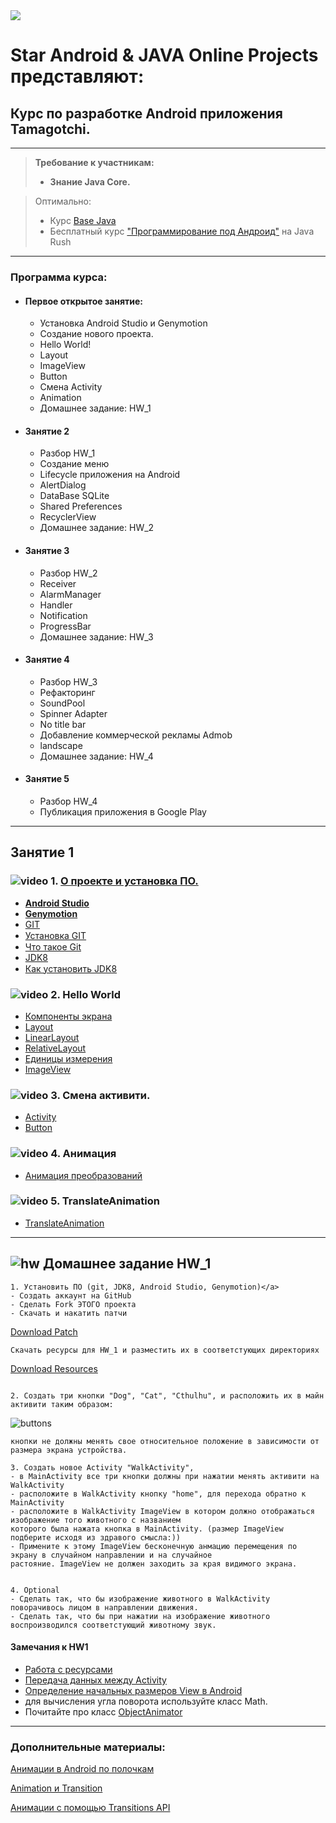 
<img src="https://cdn1.savepice.ru/uploads/2019/2/3/50aa6328bda9132ab6e0266ac6c7dcc7-full.png"/>

# Star Android & JAVA Online Projects  представляют:

## Курс по разработке Android приложения Tamagotchi.


---
> **Требование к участникам:**
> - **Знание Java Core.**

> Оптимально:
> - Курс [Base Java](http://javaops.ru/reg/basejava)
> - Бесплатный курс ["Программирование под Андроид"](https://javarush.ru/quests/QUEST_GOOGLE_ANDROID) на Java Rush
---


### Программа курса:

- #### Первое открытое занятие:

  - Установка Android Studio и Genymotion
  - Создание нового проекта.
  - Hello World!
  - Layout
  - ImageView
  - Button
  - Смена Activity
  - Animation
  - Домашнее задание: HW_1

- #### Занятие 2

  - Разбор HW_1
  - Создание меню
  - Lifecycle приложения на Android
  - AlertDialog
  - DataBase  SQLite
  - Shared Preferences
  - RecyclerView
  - Домашнее задание: HW_2

- #### Занятие 3

  - Разбор HW_2
  - Receiver
  - AlarmManager
  - Handler
  - Notification
  - ProgressBar
  - Домашнее задание: HW_3

- #### Занятие 4

  - Разбор HW_3
  - Рефакторинг
  - SoundPool
  - Spinner Adapter
  - No title bar
  - Добавление коммерческой рекламы Admob
  - landscape
  - Домашнее задание: HW_4

- #### Занятие 5 

  - Разбор HW_4
  - Публикация приложения в Google Play

---

## Занятие 1


### ![video](https://cloud.githubusercontent.com/assets/13649199/13672715/06dbc6ce-e6e7-11e5-81a9-04fbddb9e488.png) 1. [О проекте и установка ПО.](https://drive.google.com/open?id=1Ji9Cltgb5_hkFgYQpjxYboZtz2uoEv0x)

- [**Android Studio**](https://developer.android.com/studio/)
- [**Genymotion**](https://www.genymotion.com)
- [GIT](https://git-scm.com/downloads)
- [Установка GIT](https://www.youtube.com/watch?v=mpK_MYb38zs) <img src="https://cloud.githubusercontent.com/assets/13649199/13672715/06dbc6ce-e6e7-11e5-81a9-04fbddb9e488.png" width="15"/>
- [Что такое Git](https://drive.google.com/file/d/0B9Ye2auQ_NsFSUNrdVc0bDZuX2s/edit) <img src="https://cloud.githubusercontent.com/assets/13649199/13672715/06dbc6ce-e6e7-11e5-81a9-04fbddb9e488.png" width="15"/>
- [JDK8](https://www.oracle.com/technetwork/java/javase/downloads/jdk8-downloads-2133151.html)
- [Как установить JDK8](https://www.youtube.com/watch?v=D59Sd7D58F0) <img src="https://cloud.githubusercontent.com/assets/13649199/13672715/06dbc6ce-e6e7-11e5-81a9-04fbddb9e488.png" width="15"/>

### ![video](https://cloud.githubusercontent.com/assets/13649199/13672715/06dbc6ce-e6e7-11e5-81a9-04fbddb9e488.png) 2. Hello World

- [Компоненты экрана](https://startandroid.ru/ru/uroki/vse-uroki-spiskom/13-urok-4-elementy-ekrana-i-ih-svojstva.html)
- [Layout](http://developer.alexanderklimov.ru/android/theory/layout.php)
- [LinearLayout](http://developer.alexanderklimov.ru/android/layout/linearlayout.php)
- [RelativeLayout](http://developer.alexanderklimov.ru/android/layout/relativelayout.php)
- [Единицы измерения](http://developer.alexanderklimov.ru/android/theory/scales.php)
- [ImageView](http://developer.alexanderklimov.ru/android/views/imageview.php)

### ![video](https://cloud.githubusercontent.com/assets/13649199/13672715/06dbc6ce-e6e7-11e5-81a9-04fbddb9e488.png) 3. Смена активити.

- [Activity](http://developer.alexanderklimov.ru/android/theory/activity-theory.php#what)
- [Button](http://developer.alexanderklimov.ru/android/views/button.php)

### ![video](https://cloud.githubusercontent.com/assets/13649199/13672715/06dbc6ce-e6e7-11e5-81a9-04fbddb9e488.png) 4. Анимация

- [Анимация преобразований](http://developer.alexanderklimov.ru/android/animation/tweenanimation.php)

### ![video](https://cloud.githubusercontent.com/assets/13649199/13672715/06dbc6ce-e6e7-11e5-81a9-04fbddb9e488.png) 5. TranslateAnimation

- [TranslateAnimation](http://developer.alexanderklimov.ru/android/animation/translateanimation.php)

---

## ![hw](https://cloud.githubusercontent.com/assets/13649199/13672719/09593080-e6e7-11e5-81d1-5cb629c438ca.png) Домашнее задание HW_1

```
1. Установить ПО (git, JDK8, Android Studio, Genymotion)</a>
- Создать аккаунт на GitHub
- Сделать Fork ЭТОГО проекта
- Скачать и накатить патчи 
```
[Download Patch](https://drive.google.com/file/d/1THrlPwoFIGVfd7T6yWFkFR_fiCkkdBrh/view?usp=sharing)
```
Скачать ресурсы для HW_1 и разместить их в соответстующих директориях
```
[Download Resources](https://drive.google.com/file/d/1L9cKSTV6GMOGiAi-OzP2Hj4PlRyo3BAP/view?usp=sharing)
```

2. Создать три кнопки "Dog", "Cat", "Cthulhu", и расположить их в майн активити таким образом:
```
![buttons](https://cdn1.savepice.ru/uploads/2019/2/3/124cf95c5458fc74cab839ce0a814acb-full.jpg)
```
кнопки не должны менять свое относительное положение в зависимости от размера экрана устройства.

3. Создать новое Activity "WalkActivity", 
- в MainActivity все три кнопки должны при нажатии менять активити на WalkActivity
- расположите в WalkActivity кнопку "home", для перехода обратно к MainActivity 
- расположите в WalkActivity ImageView в котором должно отображаться изображение того животного с названием 
которого была нажата кнопка в MainActivity. (размер ImageView подберите исходя из здравого смысла:))
- Примените к этому ImageView бесконечную анмацию перемещения по экрану в случайном направлении и на случайное 
растояние. ImageView не должен заходить за края видимого экрана.


4. Optional
- Сделать так, что бы изображение животного в WalkActivity поворачивось лицом в направлении движения.
- Сделать так, что бы при нажатии на изображение животного воспроизводился соответстующий животному звук.
```

#### Замечания к HW1

- [Работа с ресурсами](https://metanit.com/java/android/2.4.php)
- [Передача данных между Activity](http://developer.alexanderklimov.ru/android/activity.php#passdata)
- [Определение начальных размеров View в Android](http://poetofcode.ru/programming/2017/06/12/kak-opredelit-nachalnyue-razmeryu-view-v-android.html)
- для вычисления угла поворота используйте класс Math.
- Почитайте про класс [ObjectAnimator](https://developer.android.com/reference/android/animation/ObjectAnimator)

---



### Дополнительные материалы:


[Анимации в Android по полочкам](https://habr.com/ru/post/347918/)

[Animation и Transition](http://developer.alexanderklimov.ru/android/animation/)

[Анимации c помощью Transitions API](https://habr.com/ru/post/243363/)